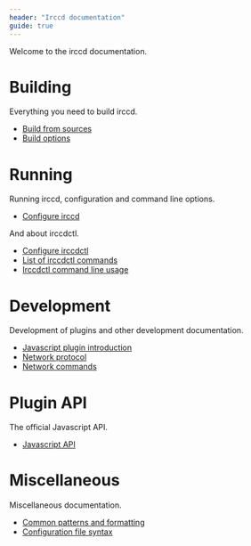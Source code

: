 ```yaml
---
header: "Irccd documentation"
guide: true
---
```


Welcome to the irccd documentation.

# Building

Everything you need to build irccd.

  - [Build from sources](build/build-from-sources.html)
  - [Build options](build/build-options.html)

# Running

Running irccd, configuration and command line options.

  - [Configure irccd](irccd/configuring.html)

And about irccdctl.

  - [Configure irccdctl](irccdctl/configuring.html)
  - [List of irccdctl commands](irccdctl/commands.html)
  - [Irccdctl command line usage](irccdctl/usage.html)

# Development

Development of plugins and other development documentation.

  - [Javascript plugin introduction](dev/plugin-javascript-introduction.html)
  - [Network protocol](dev/socket-protocol.html)
  - [Network commands](dev/socket-commands.html)

# Plugin API

The official Javascript API.

  - [Javascript API](api/index.html)

# Miscellaneous

Miscellaneous documentation.

  - [Common patterns and formatting](misc/common-patterns-and-formatting.html)
  - [Configuration file syntax](misc/configuration-syntax.html)
